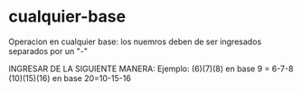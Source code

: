 # cualquier-base
Operacion en cualquier base: los nuemros deben de ser ingresados separados por un "-"

INGRESAR DE LA SIGUIENTE MANERA:
Ejemplo:
        (6)(7)(8) en base 9 = 6-7-8
        (10)(15)(16) en base 20=10-15-16

